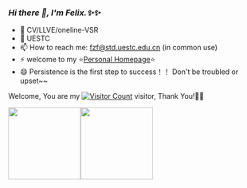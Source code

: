 <link rel="stylesheet" type="text/css" href="./beautiful.css">

### _Hi there 👋, I'm Felix.✨✨_

- 🔭 CV/LLVE/oneline-VSR
- 🌱 UESTC
- 📫 How to reach me: fzf@std.uestc.edu.cn (in common use)
- ⚡ welcome to my ⭐[Personal Homepage]()⭐
- 😄 Persistence is the first step to success！！ Don't be troubled or upset~~







Welcome, You are my [![Visitor Count](https://profile-counter.glitch.me/Felix-fz/count.svg)](https://blog.i-xiao.space/) visitor, Thank You!🎉🎉

<!-- [![Top Langs](https://github-readme-stats.vercel.app/api/top-langs/?username=Felix-fz&theme=flag-india)](https://github.com/Felix-fz/github-readme-stats) -->

[<span><img src="https://github-readme-stats.vercel.app/api/top-langs/?username=Felix-fz&layout=compact" height=145/></span><span><img src="https://github-readme-stats.vercel.app/api?username=Felix-fz&count_private=true&show_icons=true" height=145/></span>](https://blog.i-xiao.space/)

<!--
<table border="0">
<tr>
<td valign="top">
<img src="https://github-readme-stats.vercel.app/api/top-langs/?username=Felix-fz&layout=compact" alt="Top Langs" height="160" />
</td>
<td valign="top">
<img src="https://github-readme-stats.vercel.app/api?username=Felix-fz&show_icons=true" alt="Felix-fz's GitHub stats" height="160" />
</td>
</tr>
</table>
-->

<!--
![Top Langs](https://github-readme-stats.vercel.app/api/top-langs/?username=Felix-fz&layout=compact)
![Felix-fz's GitHub stats](https://github-readme-stats.vercel.app/api?username=Felix-fz&show_icons=true)
-->

